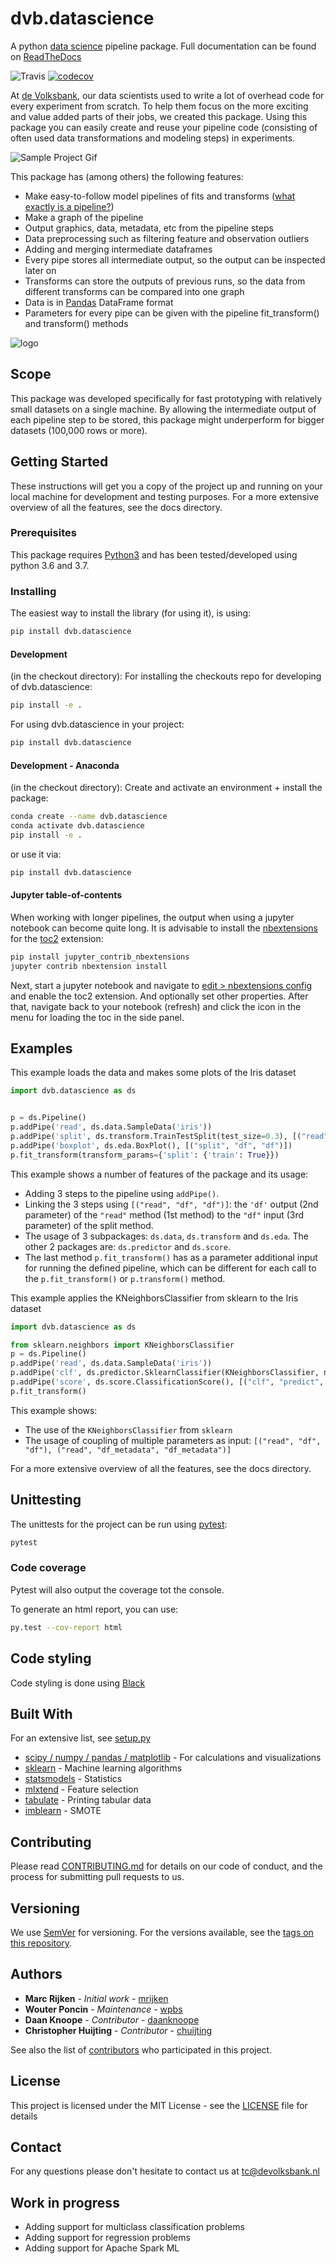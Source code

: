 # dvb.datascience

A python [data science](https://en.wikipedia.org/wiki/Data_science) pipeline package. Full documentation can be found on [ReadTheDocs](https://dvbdatascience.readthedocs.io/en/latest/)

![Travis](https://travis-ci.org/devolksbank/dvb.datascience.svg?branch=master)
[![codecov](https://codecov.io/gh/devolksbank/dvb.datascience/branch/master/graph/badge.svg)](https://codecov.io/gh/devolksbank/dvb.datascience)

At [de Volksbank](https://www.devolksbank.nl/), our data scientists used to write a lot of overhead code for every experiment from scratch. To help them focus on the more exciting and value added parts of their jobs, we created this package.
Using this package you can easily create and reuse your pipeline code (consisting of often used data transformations and modeling steps) in experiments. 

![Sample Project Gif](https://dvbdatascience.readthedocs.io/en/latest/_images/GIF_Sample_Project.gif)

This package has (among others) the following features:

- Make easy-to-follow model pipelines of fits and transforms ([what exactly is a pipeline?](https://stackoverflow.com/questions/33091376/python-what-is-exactly-sklearn-pipeline-pipeline))
- Make a graph of the pipeline
- Output graphics, data, metadata, etc from the pipeline steps
- Data preprocessing such as filtering feature and observation outliers 
- Adding and merging intermediate dataframes
- Every pipe stores all intermediate output, so the output can be inspected later on
- Transforms can store the outputs of previous runs, so the data from different transforms can be compared into one graph
- Data is in [Pandas](https://pandas.pydata.org/) DataFrame format
- Parameters for every pipe can be given with the pipeline fit_transform() and transform() methods

![logo](https://www.devolksbank.nl/upload/d201c68e-5401-4722-be68-6b201dbe8082_de_volksbank.png "De Volksbank - The Netherlands")


## Scope

This package was developed specifically for fast prototyping with relatively small datasets on a single machine. By allowing the intermediate output of each pipeline step to be stored, this package might underperform for bigger datasets (100,000 rows or more). 

## Getting Started

These instructions will get you a copy of the project up and running on your local machine for development and testing purposes.
For a more extensive overview of all the features, see the docs directory.

### Prerequisites

This package requires [Python3](https://www.python.org/) and has been tested/developed using python 3.6 and 3.7.

### Installing

The easiest way to install the library (for using it), is using:

```bash
pip install dvb.datascience
```

#### Development

(in the checkout directory): For installing the checkouts repo for developing of dvb.datascience:

```bash
pip install -e .
```

For using dvb.datascience in your project:

```bash
pip install dvb.datascience
```

#### Development - Anaconda

(in the checkout directory): Create and activate an environment + install the package:

```bash
conda create --name dvb.datascience
conda activate dvb.datascience
pip install -e .
```

or use it via:

```bash
pip install dvb.datascience
```

#### Jupyter table-of-contents

When working with longer pipelines, the output when using a jupyter notebook can become quite long. It is advisable to install the
[nbextensions](https://github.com/ipython-contrib/jupyter_contrib_nbextensions) for the [toc2](https://github.com/ipython-contrib/jupyter_contrib_nbextensions/tree/master/src/jupyter_contrib_nbextensions/nbextensions/toc2) extension:

```bash
pip install jupyter_contrib_nbextensions
jupyter contrib nbextension install
```

Next, start a jupyter notebook and navigate to [edit > nbextensions config](http://localhost:8888/nbextensions/) and enable the toc2 extension. And optionally set other properties.
After that, navigate back to your notebook (refresh) and click the icon in the menu for loading the toc in the side panel.

## Examples

This example loads the data and makes some plots of the Iris dataset

```python
import dvb.datascience as ds


p = ds.Pipeline()
p.addPipe('read', ds.data.SampleData('iris'))
p.addPipe('split', ds.transform.TrainTestSplit(test_size=0.3), [("read", "df", "df")])
p.addPipe('boxplot', ds.eda.BoxPlot(), [("split", "df", "df")])
p.fit_transform(transform_params={'split': {'train': True}})
```

This example shows a number of features of the package and its usage:

- Adding 3 steps to the pipeline using `addPipe()`.
- Linking the 3 steps using `[("read", "df", "df")]`: the `'df'` output (2nd parameter) of the `"read"` method (1st method) to the `"df"` input (3rd parameter) of the split method.
- The usage of 3 subpackages: `ds.data`, `ds.transform` and `ds.eda`. The other 2 packages are: `ds.predictor` and `ds.score`.
- The last method `p.fit_transform()` has as a parameter additional input for running the defined pipeline, which can be different for each call to the `p.fit_transform()` or `p.transform()` method.

This example applies the KNeighborsClassifier from sklearn to the Iris dataset

```python
import dvb.datascience as ds

from sklearn.neighbors import KNeighborsClassifier
p = ds.Pipeline()
p.addPipe('read', ds.data.SampleData('iris'))
p.addPipe('clf', ds.predictor.SklearnClassifier(KNeighborsClassifier, n_neighbors=3), [("read", "df", "df"), ("read", "df_metadata", "df_metadata")])
p.addPipe('score', ds.score.ClassificationScore(), [("clf", "predict", "predict"), ("clf", "predict_metadata", "predict_metadata")])
p.fit_transform()
```

This example shows:

- The use of the `KNeighborsClassifier` from `sklearn`
- The usage of coupling of multiple parameters as input: `[("read", "df", "df"), ("read", "df_metadata", "df_metadata")]`

For a more extensive overview of all the features, see the docs directory.

## Unittesting

The unittests for the project can be run using [pytest](https://pytest.org/):

```bash
pytest
```

### Code coverage

Pytest will also output the coverage tot the console.

To generate an html report, you can use:

```bash
py.test --cov-report html
```

## Code styling

Code styling is done using [Black](https://pypi.org/project/black/)

## Built With

For an extensive list, see [setup.py](setup.py)

- [scipy / numpy / pandas / matplotlib](https://www.scipy.org/) - For calculations and visualizations
- [sklearn](http://scikit-learn.org/stable/) - Machine learning algorithms
- [statsmodels](https://www.statsmodels.org/stable/index.html) - Statistics
- [mlxtend](https://rasbt.github.io/mlxtend/) - Feature selection
- [tabulate](https://pypi.org/project/tabulate/) - Printing tabular data
- [imblearn](https://pypi.org/project/imblearn/) - SMOTE

## Contributing

Please read [CONTRIBUTING.md](CONTRIBUTING.md) for details on our code of conduct, and the process for submitting pull requests to us.

## Versioning

We use [SemVer](http://semver.org/) for versioning. For the versions available, see the [tags on this repository](https://github.com/devolksbank/dvb.datascience/tags).

## Authors

- **Marc Rijken** - _Initial work_ - [mrijken](https://github.com/mrijken)
- **Wouter Poncin** - _Maintenance_ - [wpbs](https://github.com/wpbs)
- **Daan Knoope** - _Contributor_ - [daanknoope](https://github.com/daanknoope)
- **Christopher Huijting** - _Contributor_ - [chuijting](https://github.com/chuijting)

See also the list of [contributors](https://github.com/devolksbank/dvb.datascience/blob/master/CONTRIBUTORS) who participated in this project.

## License

This project is licensed under the MIT License - see the [LICENSE](LICENSE) file for details

## Contact

For any questions please don't hesitate to contact us at [tc@devolksbank.nl](mailto:tc@devolksbank.nl)

## Work in progress

- Adding support for multiclass classification problems
- Adding support for regression problems
- Adding support for Apache Spark ML





